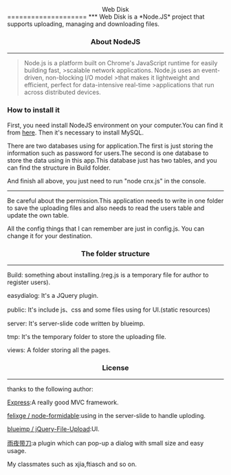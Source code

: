 <center>Web Disk</center>
====================
***
Web Disk is a *Node.JS* project that supports uploading, managing and downloading files.

### <center>About NodeJS</center>
***
> Node.js is a platform built on Chrome's JavaScript runtime for easily building fast, >scalable network applications. Node.js uses an event-driven, non-blocking I/O model >that makes it lightweight and efficient, perfect for data-intensive real-time >applications that run across distributed devices.

### How to install it
First, you need install NodeJS environment on your computer.You can find it from [here](http://nodejs.org/#download). Then it's necessary to install MySQL.

There are two databases using for application.The first is just storing the information such as password for users.The second is one database to store the data using in this app.This database just has two tables, and you can find the structure in Build folder.

And finish all above, you just need to run "node cnx.js" in the console.
***
Be careful about the permission.This application needs to write in one folder to save the uploading files and also needs to read the users table and update the own table.

All the config things that I can remember are just in config.js. You can change it for your destination.

### <center>The folder structure</center>
***
Build: something about installing.(reg.js is a temporary file for author to register users).

easydialog: It's a JQuery plugin.

public: It's include js、css and some files using for UI.(static resources)

server: It's server-slide code written by blueimp.

tmp: It's the temporary folder to store the uploading file.

views: A folder storing all the pages.

### <center>License</center>
***
thanks to the following author:

[Express](http://expressjs.com/):A really good MVC framework.

[felixge / node-formidable](https://github.com/felixge/node-formidable):using in the server-slide to handle uploding.

[blueimp / jQuery-File-Upload](https://github.com/blueimp/jQuery-File-Upload):UI.

[雨夜带刀](http://stylechen.com/easydialog.html):a plugin which can pop-up a dialog with small size and easy usage.

My classmates such as xjia,ftiasch and so on.
